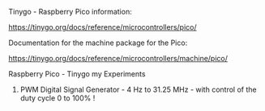 Tinygo - Raspberry Pico information: 

https://tinygo.org/docs/reference/microcontrollers/pico/

Documentation for the machine package for the Pico:

https://tinygo.org/docs/reference/microcontrollers/machine/pico/


Raspberry Pico - Tinygo my Experiments

1) PWM Digital Signal Generator - 4 Hz to 31.25 MHz - with control of the duty cycle 0 to 100% !

